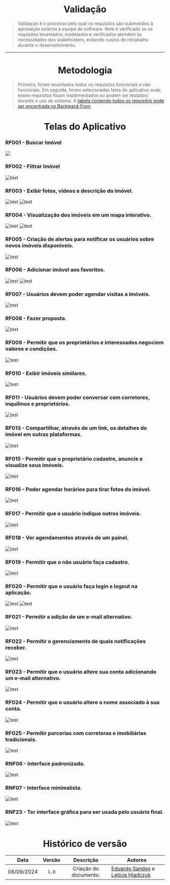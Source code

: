 <center>

# Validação

</center>

> Validação é o processo pelo qual os requisitos são submetidos à aprovação externa a equipe de software. Nele é verificado se os requisitos levantados, modelados e verificados atendem às necessidades dos stakeholders, evitando custos de retrabalho durante o desenvolvimento.

---
<center>

# Metodologia

</center>

> Primeiro, foram  levantados todos os requisitos funcionais e não funcionais. Em seguida, foram selecionadas telas do aplicativo onde esses requisitos foram implementados ou podem ser testados durante o uso do sistema.
> A [tabela contendo todos os requisitos pode ser encontrada no Backward-From](./backward.md#requisitos-funcionais)

<center>

# Telas do Aplicativo

</center>

### RF001 - Buscar Imóvel
<img src = "https://raw.githubusercontent.com/Hunter104/requisitos-quintoandar-2024.1/main/docs/assets/RF001.png?raw=true"/>  

### RF002 - Filtrar Imóvel
![test](/docs/assets/RF002.png)

### RF003 - Exibir fotos, vídeos e descrição do imóvel.
![test](/docs/assets/RF003-1.png)
![test](/docs/assets/RF003-2.png)

### RF004 - Visualização dos imóveis em um mapa interativo.
![test](/docs/assets/RF004-1.png)
![test](/docs/assets/RF004-2.png)

### RF005 - Criação de alertas para notificar os usuários sobre novos imóveis disponíveis.
![test](/docs/assets/RF005.png)

### RF006 - Adicionar imóvel aos favoritos.
![test](/docs/assets/RF006-2.png)
![test](/docs/assets/RF006-1.png)

### RF007 - Usuários devem poder agendar visitas a imóveis. 
![test](/docs/assets/RF007.jpg)

### RF008 - Fazer proposta.
![test](/docs/assets/RF008.png)

### RF009 - Permitir que os proprietários e interessados negociem valores e condições.
![test](/docs/assets/RF009.png)

### RF010 - Exibir imóveis similares.
![test](/docs/assets/RF010.png)

### RF011 - Usuários devem poder conversar com corretores, inquilinos e proprietários.
![test](/docs/assets/RF011.png)

### RF013 - Compartilhar, através de um link, os detalhes do imóvel em outras plataformas.
![test](/docs/assets/RF013.png)

### RF015 - Permitir que o proprietário cadastre, anuncie e visualize seus imóveis.
![test](/docs/assets/RF015.png)

### RF016 - Poder agendar horários para tirar fotos do imóvel.
![test](/docs/assets/RF016.png)

### RF017 - Permitir que o usuário indique outros imóveis.
![test](/docs/assets/RF017.png)

### RF018 - Ver agendamentos através de um painel.
![test](/docs/assets/RF018.png)

### RF019 - Permitir que o não usuário faça cadastro.
![test](/docs/assets/RF019.png)

### RF020 - Permitir que o usuário faça login e logout na aplicação.
![test](/docs/assets/RF020-1.png)
![test](/docs/assets/RF020-2.png)

### RF021 - Permitir a adição de um e-mail alternativo.
![test](/docs/assets/RF021.png)

### RF022 - Permitir o gerenciamento de quais notificações receber.
![test](/docs/assets/RF022.png)

### RF023 - Permitir que o usuário altere sua conta adicionando um e-mail alternativo.
![test](/docs/assets/RF021.png)

### RF024 - Permitir que o usuário altere o nome associado à sua conta.
![test](/docs/assets/RF024.png)

### RF025 - Permitir parcerias com corretoras e imobiliárias tradicionais.
![test](/docs/assets/RF025.png)

### RNF06 - Interface padronizada.
![test](/docs/assets/RNF007.png)

### RNF07 - Interface minimalista.
![test](/docs/assets/RNF006.png)

### RNF23 - Ter interface gráfica para ser usada pelo usuário final.
![test](/docs/assets/RNF007.png)


<center>

# Histórico de versão

</center>

<div style="margin: 0 auto; width: fit-content;">

|    Data    | Versão |       Descrição       | Autores                                          |
|:----------:|:------:|:---------------------:|--------------------------------------------------|
| 06/09/2024 | `1.0`  | Criação do documento. | [Eduardo Sandes](https://github.com/DiceRunner714) e [Letícia Hladczuk](https://github.com/HladczukLe)|

</div>